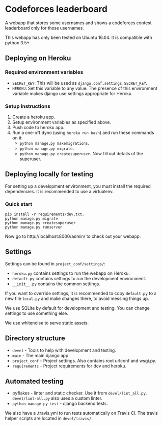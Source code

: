 # Codeforces leaderboard

A webapp that stores some usernames and shows a codeforces
contest leaderboard only for those usernames.

This webapp has only been tested on Ubuntu 16.04.
It is compatible with python 3.5+.

## Deploying on Heroku

### Required environment variables

* `SECRET_KEY`: This will be used as `django.conf.settings.SECRET_KEY`.
* `HEROKU`: Set this variable to any value.
  The presence of this environment variable makes django use settings appropriate for Heroku.

### Setup instructions

1.  Create a heroku app.
2.  Setup environment variables as specified above.
3.  Push code to heroku app.
4.  Run a one-off dyno (using `heroku run bash`) and run these commands on it:
    * `python manage.py makemigrations`.
    * `python manage.py migrate`.
    * `python manage.py createsuperuser`. Now fill out details of the superuser.

## Deploying locally for testing

For setting up a development environment, you must install the required dependencies.
It is recommended to use a virtualenv.

### Quick start

    pip install -r requirements/dev.txt.
    python manage.py migrate
    python manage.py createsuperuser
    python manage.py runserver

Now go to http://localhost:8000/admin/ to check out your webapp.

## Settings

Settings can be found in `project_conf/settings/`:

* `heroku.py` contains settings to run the webapp on Heroku.
* `default.py` contains settings to run the development environment.
* `__init__.py` contains the common settings.

If you want to override settings, it is recommended to copy `default.py`
to a new file `local.py` and make changes there, to avoid messing things up.

We use SQLite by default for development and testing.
You can change settings to use something else.

We use whitenoise to serve static assets.

## Directory structure

* `devel` - Tools to help with development and testing.
* `main` - The main django app.
* `project_conf` - Project settings. Also contains root urlconf and wsgi.py.
* `requirements` - Project requirements for dev and heroku.

## Automated testing

* pyflakes - linter and static checker.
  Use it from `devel/lint_all.py`.
  `devel/lint-all.py` also uses a custom linter.
* `python manage.py test` - django backend tests.

We also have a .travis.yml to run tests automatically on Travis CI.
The travis helper scripts are located in `devel/travis/`.
